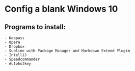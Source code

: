 # Config a blank Windows 10

## Programs to install:

    - Keepass
    - Opera
    - Dropbox
    - Sublime with Package Manager and Markdown Extend Plugin
    - IntelliJ
    - Speedcommander
    - Autohotkey
    





